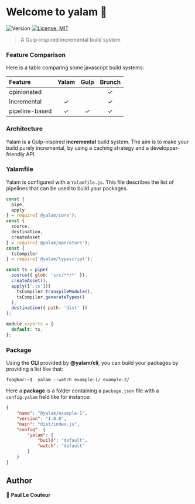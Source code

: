 # Welcome to yalam 👋
![Version](https://img.shields.io/badge/version-0.2.2-blue.svg?cacheSeconds=2592000)
[![License: MIT](https://img.shields.io/badge/License-MIT-yellow.svg)](#)

> A Gulp-inspired incremental build system

### Feature Comparison

Here is a table comparing some javascript build systems:

| Feature         | Yalam         | Gulp  | Brunch |
| :-------------  |:-------------:|:-----:|:------:|
| opinionated     |               |       | ✓      |
| incremental     | ✓             |       | ✓      |
| pipeline-based  | ✓             | ✓     | ✓      |

### Architecture

Yalam is a Gulp-inspired **incremental** build system. The aim is to make your build purely incremental,
by using a caching strategy and a developper-friendly API.

### Yalamfile

Yalam is configured with a `Yalamfile.js`.
This file describes the list of pipelines that can be used to build your packages.

```javascript
const {
  pipe,
  apply
} = require('@yalam/core');
const {
  source,
  destination,
  createAsset
} = require('@yalam/operators');
const {
  tsCompiler
} = require('@yalam/typescript');

const ts = pipe(
  source({ glob: 'src/**/*' }),
  createAsset(),
  apply(['.ts'])(
    tsCompiler.transpileModule(),
    tsCompiler.generateTypes()
  ),
  destination({ path: 'dist' })
);

module.exports = {
  default: ts,
};
```

### Package

Using the **CLI** provided by **@​yalam/cli**, you can build your packages by providing a list like that:

```console
foo@bar:~$  yalam --watch example-1/ example-2/
```

Here a **package** is a folder containing a `package.json` file with a `config.yalam` field like for instance:

```json
{
    "name": "@yalam/example-1",
    "version": "1.0.0",
    "main": "dist/index.js",
    "config": {
        "yalam": {
            "build": "default",
            "watch": "default"
        }
    }
}
```

## Author

👤 **Paul Le Couteur**

